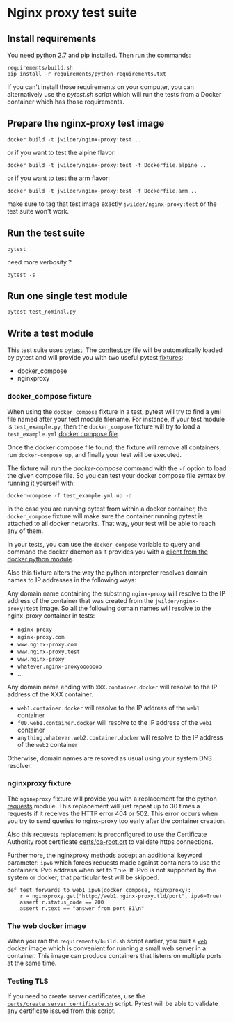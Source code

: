Nginx proxy test suite
======================

Install requirements
--------------------

You need [python 2.7](https://www.python.org/) and [pip](https://pip.pypa.io/en/stable/installing/) installed. Then run the commands:

    requirements/build.sh
    pip install -r requirements/python-requirements.txt

If you can't install those requirements on your computer, you can alternatively use the _pytest.sh_ script which will run the tests from a Docker container which has those requirements.


Prepare the nginx-proxy test image
----------------------------------

    docker build -t jwilder/nginx-proxy:test ..

or if you want to test the alpine flavor:

    docker build -t jwilder/nginx-proxy:test -f Dockerfile.alpine ..

or if you want to test the arm flavor:

    docker build -t jwilder/nginx-proxy:test -f Dockerfile.arm ..

make sure to tag that test image exactly `jwilder/nginx-proxy:test` or the test suite won't work.


Run the test suite
------------------

    pytest

need more verbosity ?

    pytest -s


Run one single test module
--------------------------

    pytest test_nominal.py


Write a test module
-------------------

This test suite uses [pytest](http://doc.pytest.org/en/latest/). The [conftest.py](conftest.py) file will be automatically loaded by pytest and will provide you with two useful pytest [fixtures](http://doc.pytest.org/en/latest/fixture.html#fixture): 

- docker_compose
- nginxproxy


### docker_compose fixture

When using the `docker_compose` fixture in a test, pytest will try to find a yml file named after your test module filename. For instance, if your test module is `test_example.py`, then the `docker_compose` fixture will try to load a `test_example.yml` [docker compose file](https://docs.docker.com/compose/compose-file/).

Once the docker compose file found, the fixture will remove all containers, run `docker-compose up`, and finally your test will be executed.

The fixture will run the _docker-compose_ command with the `-f` option to load the given compose file. So you can test your docker compose file syntax by running it yourself with:

    docker-compose -f test_example.yml up -d

In the case you are running pytest from within a docker container, the `docker_compose` fixture will make sure the container running pytest is attached to all docker networks. That way, your test will be able to reach any of them.

In your tests, you can use the `docker_compose` variable to query and command the docker daemon as it provides you with a [client from the docker python module](https://docker-py.readthedocs.io/en/2.0.2/client.html#client-reference).

Also this fixture alters the way the python interpreter resolves domain names to IP addresses in the following ways:

Any domain name containing the substring `nginx-proxy` will resolve to the IP address of the container that was created from the `jwilder/nginx-proxy:test` image. So all the following domain names will resolve to the nginx-proxy container in tests:
- `nginx-proxy`
- `nginx-proxy.com`
- `www.nginx-proxy.com`
- `www.nginx-proxy.test`
- `www.nginx-proxy`
- `whatever.nginx-proxyooooooo`
- ...

Any domain name ending with `XXX.container.docker` will resolve to the IP address of the XXX container.
- `web1.container.docker` will resolve to the IP address of the `web1` container
- `f00.web1.container.docker` will resolve to the IP address of the `web1` container
- `anything.whatever.web2.container.docker` will resolve to the IP address of the `web2` container

Otherwise, domain names are resoved as usual using your system DNS resolver.


### nginxproxy fixture

The `nginxproxy` fixture will provide you with a replacement for the python [requests](https://pypi.python.org/pypi/requests/) module. This replacement will just repeat up to 30 times a requests if it receives the HTTP error 404 or 502. This error occurs when you try to send queries to nginx-proxy too early after the container creation.

Also this requests replacement is preconfigured to use the Certificate Authority root certificate [certs/ca-root.crt](certs/) to validate https connections.

Furthermore, the nginxproxy methods accept an additional keyword parameter: `ipv6` which forces requests made against containers to use the containers IPv6 address when set to `True`. If IPv6 is not supported by the system or docker, that particular test will be skipped.

    def test_forwards_to_web1_ipv6(docker_compose, nginxproxy):
        r = nginxproxy.get("http://web1.nginx-proxy.tld/port", ipv6=True)
        assert r.status_code == 200   
        assert r.text == "answer from port 81\n"



### The web docker image

When you ran the `requirements/build.sh` script earlier, you built a [`web`](requirements/README.md) docker image which is convenient for running a small web server in a container. This image can produce containers that listens on multiple ports at the same time.


### Testing TLS

If you need to create server certificates, use the [`certs/create_server_certificate.sh`](certs/) script. Pytest will be able to validate any certificate issued from this script.